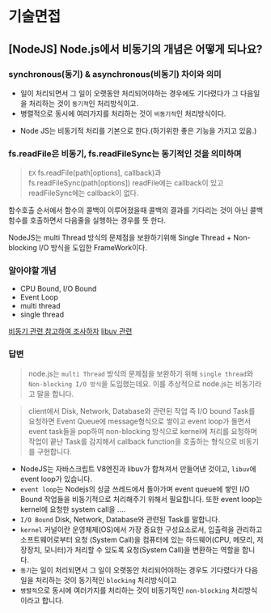 # 기술면접

## [NodeJS] Node.js에서 비동기의 개념은 어떻게 되나요?

### synchronous(동기) & asynchronous(비동기) 차이와 의미

- 일이 처리되면서 그 일이 오랫동안 처리되어야하는 경우에도 기다렸다가 그 다음일을 처리하는 것이 `동기적`인 처리방식이고.
- 병렬적으로 동시에 여러가지를 처리하는 것이 `비동기적`인 처리방식이다.
<!-- - 비동기는 효율적이지만 복잡하다. -->
- Node JS는 비동기적 처리를 기본으로 한다.(하기위한 좋은 기능을 가지고 있음.)

### fs.readFile은 비동기, fs.readFileSync는 동기적인 것을 의미하며

> `EX` fs.readFile(path[options], callback)과 fs.readFileSync(path[options]) readFile에는 callback이 있고 readFileSync에는 callback이 없다.

함수호출 순서에서 함수의 콜백이 이루어졌을때 콜백의 결과를 기다리는 것이 아닌 콜백함수를 호출하면서 다음줄을 실행하는 경우를 뜻 한다.

NodeJS는 multi Thread 방식의 문제점을 보완하기위해 Single Thread + Non-blocking I/O 방식을 도입한 FrameWork이다.

### 알아야할 개념

- CPU Bound, I/O Bound
- Event Loop
- multi thread
- single thread

[비동기 관련 참고하여 조사하자](https://qkraudghgh.github.io/node/2016/10/23/node-async.html)
[libuv 관련](https://hdaleee.tistory.com/15)

### 답변

> node.js는 `multi Thread` 방식의 문제점을 보완하기 위해 `single thread`와 `Non-blocking I/O 방식`을 도입했는데요. 이를 추상적으로 node.js는 비동기라고 말을 합니다.

> client에서 Disk, Network, Database와 관련된 작업 즉 I/O bound Task를 요청하면 Event Queue에 message형식으로 쌓이고 event loop가 돌면서 event task들을 pop하여 non-blocking 방식으로 kernel에 처리를 요청하며 작업이 끝난 Task를 감지해서 callback function을 호출하는 형식으로 비동기를 구현합니다.

- NodeJS는 자바스크립트 V8엔진과 libuv가 합쳐져서 만들어낸 것이고, `libuv`에 event loop가 있습니다.
- `event loop`는 Nodejs의 싱글 쓰레드에서 돌아가며 event queue에 쌓인 I/O Bound 작업들을 비동기적으로 처리해주기 위해서 필요합니다. 또한 event loop는 kernel에 요청한 system call을 ....
- `I/O Bound` Disk, Network, Database와 관련된 Task를 말합니다.
- `kernel` 커널이란 운영체제(OS)에서 가장 중요한 구성요소로서, 입출력을 관리하고 소프트웨어로부터 요청 (System Call)을 컴퓨터에 있는 하드웨어(CPU, 메모리, 저장장치, 모니터)가 처리할 수 있도록 요청(System Call)을 변환하는 역할을 합니다.
- `동기`는 일이 처리되면서 그 일이 오랫동안 처리되어야하는 경우도 기다렸다가 다음 일을 처리하는 것이 동기적인 `blocking` 처리방식이고
- `병렬적`으로 동시에 여러가지를 처리하는 것이 비동기적인 `non-blocking` 처리방식이라고 합니다.
